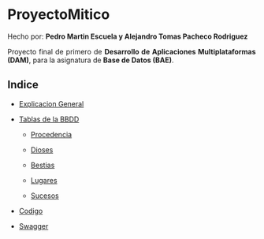 # ProyectoMitico

Hecho por: __Pedro Martin Escuela y Alejandro Tomas Pacheco Rodriguez__

<div style="text-align: justify">

Proyecto final de primero de __Desarrollo de Aplicaciones Multiplataformas (DAM)__, para la asignatura de __Base de Datos (BAE)__.

## Indice

- [Explicacion General](explanation)

- [Tablas de la BBDD](tablas)

    - [Procedencia](tablas/procedencia)

    - [Dioses](tablas/dioses)

    - [Bestias](tablas/bestias)

    - [Lugares](tablas/lugares)

    - [Sucesos](tablas/sucesos)

- [Codigo](code/mongoDB-mitico)

- [Swagger](http://localhost:8080/api-mitologia/swagger-ui/index.html#/suceso-rest/getAll)
</div>
